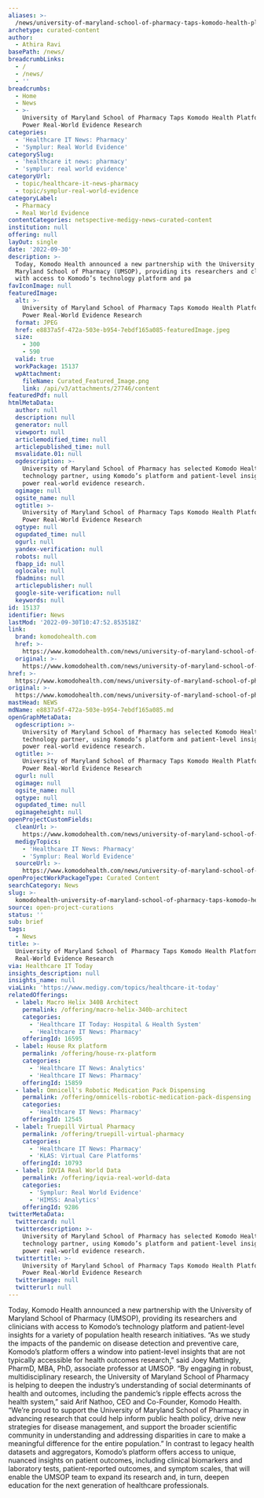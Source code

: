 ```yaml
---
aliases: >-
  /news/university-of-maryland-school-of-pharmacy-taps-komodo-health-platform-to-power-real-world-evidence-research
archetype: curated-content
author:
  - Athira Ravi
basePath: /news/
breadcrumbLinks:
  - /
  - /news/
  - ''
breadcrumbs:
  - Home
  - News
  - >-
    University of Maryland School of Pharmacy Taps Komodo Health Platform To
    Power Real-World Evidence Research
categories:
  - 'Healthcare IT News: Pharmacy'
  - 'Symplur: Real World Evidence'
categorySlug:
  - 'healthcare it news: pharmacy'
  - 'symplur: real world evidence'
categoryUrl:
  - topic/healthcare-it-news-pharmacy
  - topic/symplur-real-world-evidence
categoryLabel:
  - Pharmacy
  - Real World Evidence
contentCategories: netspective-medigy-news-curated-content
institution: null
offering: null
layOut: single
date: '2022-09-30'
description: >-
  Today, Komodo Health announced a new partnership with the University of
  Maryland School of Pharmacy (UMSOP), providing its researchers and clinicians
  with access to Komodo’s technology platform and pa
favIconImage: null
featuredImage:
  alt: >-
    University of Maryland School of Pharmacy Taps Komodo Health Platform To
    Power Real-World Evidence Research
  format: JPEG
  href: e8837a5f-472a-503e-b954-7ebdf165a085-featuredImage.jpeg
  size:
    - 300
    - 590
  valid: true
  workPackage: 15137
  wpAttachment:
    fileName: Curated_Featured_Image.png
    link: /api/v3/attachments/27746/content
featuredPdf: null
htmlMetaData:
  author: null
  description: null
  generator: null
  viewport: null
  articlemodified_time: null
  articlepublished_time: null
  msvalidate.01: null
  ogdescription: >-
    University of Maryland School of Pharmacy has selected Komodo Health as its
    technology partner, using Komodo’s platform and patient-level insights to
    power real-world evidence research.
  ogimage: null
  ogsite_name: null
  ogtitle: >-
    University of Maryland School of Pharmacy Taps Komodo Health Platform To
    Power Real-World Evidence Research
  ogtype: null
  ogupdated_time: null
  ogurl: null
  yandex-verification: null
  robots: null
  fbapp_id: null
  oglocale: null
  fbadmins: null
  articlepublisher: null
  google-site-verification: null
  keywords: null
id: 15137
identifier: News
lastMod: '2022-09-30T10:47:52.853518Z'
link:
  brand: komodohealth.com
  href: >-
    https://www.komodohealth.com/news/university-of-maryland-school-of-pharmacy-taps-komodo-health-platform-to-power-real-world-evidence-research
  original: >-
    https://www.komodohealth.com/news/university-of-maryland-school-of-pharmacy-taps-komodo-health-platform-to-power-real-world-evidence-research
href: >-
  https://www.komodohealth.com/news/university-of-maryland-school-of-pharmacy-taps-komodo-health-platform-to-power-real-world-evidence-research
original: >-
  https://www.komodohealth.com/news/university-of-maryland-school-of-pharmacy-taps-komodo-health-platform-to-power-real-world-evidence-research
mastHead: NEWS
mdName: e8837a5f-472a-503e-b954-7ebdf165a085.md
openGraphMetaData:
  ogdescription: >-
    University of Maryland School of Pharmacy has selected Komodo Health as its
    technology partner, using Komodo’s platform and patient-level insights to
    power real-world evidence research.
  ogtitle: >-
    University of Maryland School of Pharmacy Taps Komodo Health Platform To
    Power Real-World Evidence Research
  ogurl: null
  ogimage: null
  ogsite_name: null
  ogtype: null
  ogupdated_time: null
  ogimageheight: null
openProjectCustomFields:
  cleanUrl: >-
    https://www.komodohealth.com/news/university-of-maryland-school-of-pharmacy-taps-komodo-health-platform-to-power-real-world-evidence-research
  medigyTopics:
    - 'Healthcare IT News: Pharmacy'
    - 'Symplur: Real World Evidence'
  sourceUrl: >-
    https://www.komodohealth.com/news/university-of-maryland-school-of-pharmacy-taps-komodo-health-platform-to-power-real-world-evidence-research
openProjectWorkPackageType: Curated Content
searchCategory: News
slug: >-
  komodohealth-university-of-maryland-school-of-pharmacy-taps-komodo-health-platform-to-power-real-world-evidence-research
source: open-project-curations
status: ''
sub: brief
tags:
  - News
title: >-
  University of Maryland School of Pharmacy Taps Komodo Health Platform To Power
  Real-World Evidence Research
via: Healthcare IT Today
insights_description: null
insights_name: null
viaLink: 'https://www.medigy.com/topics/healthcare-it-today'
relatedOfferings:
  - label: Macro Helix 340B Architect
    permalink: /offering/macro-helix-340b-architect
    categories:
      - 'Healthcare IT Today: Hospital & Health System'
      - 'Healthcare IT News: Pharmacy'
    offeringId: 16595
  - label: House Rx platform
    permalink: /offering/house-rx-platform
    categories:
      - 'Healthcare IT News: Analytics'
      - 'Healthcare IT News: Pharmacy'
    offeringId: 15859
  - label: Omnicell's Robotic Medication Pack Dispensing
    permalink: /offering/omnicells-robotic-medication-pack-dispensing
    categories:
      - 'Healthcare IT News: Pharmacy'
    offeringId: 12545
  - label: Truepill Virtual Pharmacy
    permalink: /offering/truepill-virtual-pharmacy
    categories:
      - 'Healthcare IT News: Pharmacy'
      - 'KLAS: Virtual Care Platforms'
    offeringId: 10793
  - label: IQVIA Real World Data
    permalink: /offering/iqvia-real-world-data
    categories:
      - 'Symplur: Real World Evidence'
      - 'HIMSS: Analytics'
    offeringId: 9286
twitterMetaData:
  twittercard: null
  twitterdescription: >-
    University of Maryland School of Pharmacy has selected Komodo Health as its
    technology partner, using Komodo’s platform and patient-level insights to
    power real-world evidence research.
  twittertitle: >-
    University of Maryland School of Pharmacy Taps Komodo Health Platform To
    Power Real-World Evidence Research
  twitterimage: null
  twitterurl: null
---
```

<p>Today, Komodo Health announced a new partnership with the University of Maryland School of Pharmacy (UMSOP), providing its researchers and clinicians with access to Komodo’s technology platform and patient-level insights for a variety of population health research initiatives.
“As we study the impacts of the pandemic on disease detection and preventive care, Komodo’s platform offers a window into patient-level insights that are not typically accessible for health outcomes research,” said Joey Mattingly, PharmD, MBA, PhD, associate professor at UMSOP.
“By engaging in robust, multidisciplinary research, the University of Maryland School of Pharmacy is helping to deepen the industry’s understanding of social determinants of health and outcomes, including the pandemic’s ripple effects across the health system,” said Arif Nathoo, CEO and Co-Founder, Komodo Health. “We’re proud to support the University of Maryland School of Pharmacy in advancing research that could help inform public health policy, drive new strategies for disease management, and support the broader scientific community in understanding and addressing disparities in care to make a meaningful difference for the entire population.”
In contrast to legacy health datasets and aggregators, Komodo’s platform offers access to unique, nuanced insights on patient outcomes, including clinical biomarkers and laboratory tests, patient-reported outcomes, and symptom scales, that will enable the UMSOP team to expand its research and, in turn, deepen education for the next generation of healthcare professionals.</p>